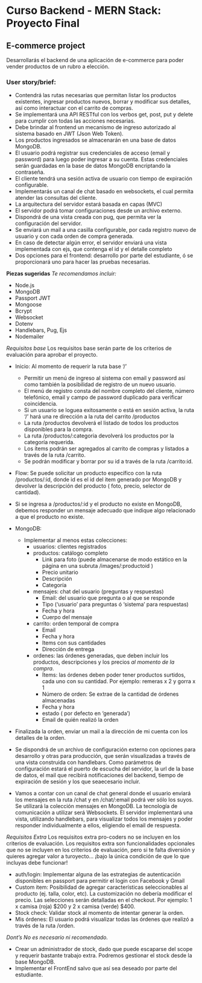 # Curso Backend - MERN Stack: Proyecto Final
## E-commerce project

Desarrollarás el backend de una aplicación de e-commerce para poder vender
productos de un rubro a elección.

### User story/brief:
- Contendrá las rutas necesarias que permitan listar los productos existentes,
ingresar productos nuevos, borrar y modificar sus detalles, así como interactuar
con el carrito de compras.
- Se implementará una API RESTful con los verbos get, post, put y delete para
cumplir con todas las acciones necesarias.
- Debe brindar al frontend un mecanismo de ingreso autorizado al sistema
basado en JWT (Json Web Token).
- Los productos ingresados se almacenarán en una base de datos MongoDB.
- El usuario podrá registrar sus credenciales de acceso (email y password) para
luego poder ingresar a su cuenta. Estas credenciales serán guardadas en la
base de datos MongoDB encriptando la contraseña.
- El cliente tendrá una sesión activa de usuario con tiempo de expiración
configurable.
- Implementarás un canal de chat basado en websockets, el cual permita atender
las consultas del cliente.
- La arquitectura del servidor estará basada en capas (MVC)
- El servidor podrá tomar configuraciones desde un archivo externo.
- Dispondrá de una vista creada con pug, que permita ver la configuración del
servidor.
- Se enviará un mail a una casilla configurable, por cada registro nuevo de usuario
y con cada orden de compra generada.
- En caso de detectar algún error, el servidor enviará una vista implementada con
ejs, que contenga el id y el detalle completo
- Dos opciones para el frontend: desarrollo por parte del estudiante, ó se
proporcionará uno para hacer las pruebas necesarias.


**Piezas sugeridas**
_Te recomendamos incluir:_
- Node.js
- MongoDB
- Passport JWT
- Mongoose
- Bcrypt
- Websocket
- Dotenv
- Handlebars, Pug, Ejs
- Nodemailer

*Requisitos base*
Los requisitos base serán parte de los criterios de evaluación para aprobar
el proyecto.
- Inicio: Al momento de requerir la ruta base ‘/’
  - Permitir un menú de ingreso al sistema con email y password así como
    también la posibilidad de registro de un nuevo usuario.
  - El menú de registro consta del nombre completo del cliente, número
    telefónico, email y campo de password duplicado para verificar
    coincidencia.
  - Si un usuario se loguea exitosamente o está en sesión activa, la ruta ‘/’
    hará una re dirección a la ruta del carrito /productos
  - La ruta /productos devolverá el listado de todos los productos
    disponibles para la compra.
  - La ruta /productos/:categoria devolverá los productos por la
    categoría requerida.
  - Los ítems podrán ser agregados al carrito de compras y listados a
    través de la ruta /carrito.
  - Se podrán modificar y borrar por su id a través de la ruta /carrito:id.


- Flow: Se puede solicitar un producto específico con la ruta /productos/:id,
donde id es el id del item generado por MongoDB y devolver la descripción
del producto ( foto, precio, selector de cantidad).
- Si se ingresa a /productos/:id y el producto no existe en MongoDB,
debemos responder un mensaje adecuado que indique algo relacionado a
que el producto no existe.
- MongoDB:
  - Implementar al menos estas colecciones:
    - usuarios: clientes registrados
    - productos: catálogo completo
      - Link para foto (puede almacenarse de modo estático en
    la página en una subruta /images/:productoid )
      - Precio unitario
      - Descripción
      - Categoría
    - mensajes: chat del usuario (preguntas y respuestas)
      - Email: del usuario que pregunta o al que se responde
      - Tipo (‘usuario’ para preguntas ó ‘sistema’ para
    respuestas)
      - Fecha y hora
      - Cuerpo del mensaje
    - carrito: orden temporal de compra
      - Email
      - Fecha y hora
      - Items con sus cantidades
      - Dirección de entrega
    - ordenes: las órdenes generadas, que deben incluir los
    productos, descripciones y los precios *al momento de la compra*.
      - Ítems: las órdenes deben poder tener productos
    surtidos, cada uno con su cantidad. Por ejemplo:
    remeras x 2 y gorra x 1
      - Número de orden: Se extrae de la cantidad de órdenes
    almacenadas
      - Fecha y hora
      - estado ( por defecto en ‘generada’)
      - Email de quién realizó la orden

- Finalizada la orden, enviar un mail a la dirección de mi cuenta con los detalles
de la orden.
- Se dispondrá de un archivo de configuración externo con opciones para
desarrollo y otras para producción, que serán visualizadas a través de una
vista construida con handlebars. Como parámetros de configuración estará el
puerto de escucha del servidor, la url de la base de datos, el mail que recibirá
notificaciones del backend, tiempo de expiración de sesión y los que seaecesario incluir.
- Vamos a contar con un canal de chat general donde el usuario enviará los
mensajes en la ruta /chat y en /chat/:email podrá ver sólo los suyos. Se
utilizará la colección mensajes en MongoDB. La tecnología de comunicación
a utilizar será Websockets. El servidor implementará una vista, utilizando
handlebars, para visualizar todos los mensajes y poder responder
individualmente a ellos, eligiendo el email de respuesta.

*Requisitos Extra*
Los requisitos extra pro-coders no se incluyen en los criterios de evaluación.
Los requisitos extra son funcionalidades opcionales que no se incluyen en los
criterios de evaluación, pero si te falta diversión y quieres agregar valor a turoyecto... ¡bajo la única condición de que lo que incluyas debe funcionar!
- auth/login: Implementar alguna de las estrategias de autenticación
disponibles en passport para permitir el login con Facebook y Gmail
- Custom item: Posibilidad de agregar características seleccionables al
producto (ej. talla, color, etc). La customización no debería modificar el precio.
Las selecciones serán detalladas en el checkout. Por ejemplo: 1 x camisa
(roja) $200 y 2 x camisa (verde) $400.
- Stock check: Validar stock al momento de intentar generar la orden.
- Mis órdenes: El usuario podrá visualizar todas las órdenes que realizó a
través de la ruta /orden.

*Dont’s*
_No es necesario ni recomendado._
- Crear un administrador de stock, dado que puede escaparse del scope y
requerir bastante trabajo extra. Podremos gestionar el stock desde la base
MongoDB.
- Implementar el FrontEnd salvo que así sea deseado por parte del estudiante.
